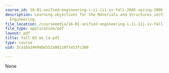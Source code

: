 ```yaml
---
course_id: 16-01-unified-engineering-i-ii-iii-iv-fall-2005-spring-2006
description: Learning objectives for the Materials and Structures section of Unified
  Engineering.
file_location: /coursemedia/16-01-unified-engineering-i-ii-iii-iv-fall-2005-spring-2006/3ca1ba39498be552a88110ffe53fc308_fall_03_ms_lo.pdf
file_type: application/pdf
layout: pdf
title: fall_03_ms_lo.pdf
type: course
uid: 3ca1ba39498be552a88110ffe53fc308

---
```

None